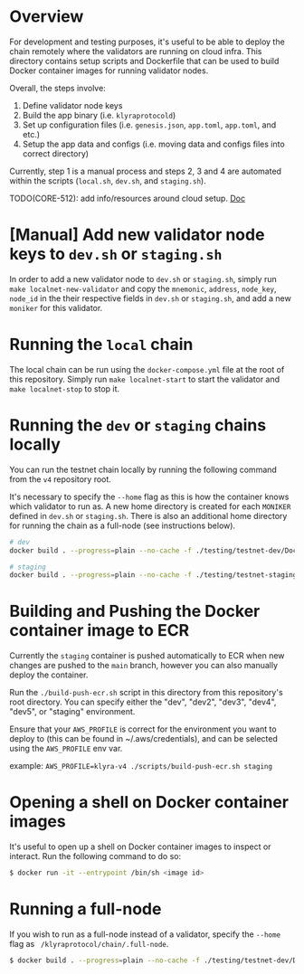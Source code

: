 # Overview

For development and testing purposes, it's useful to be able to deploy the chain remotely where the validators are running on cloud infra. This directory contains setup scripts and Dockerfile that can be used to build Docker container images for running validator nodes.

Overall, the steps involve:
1. Define validator node keys
2. Build the app binary (i.e. `klyraprotocold`)
3. Set up configuration files (i.e. `genesis.json`, `app.toml`, `app.toml`, and etc.)
4. Setup the app data and configs (i.e. moving data and configs files into correct directory)

Currently, step 1 is a manual process and steps 2, 3 and 4 are automated within the scripts (`local.sh`, `dev.sh`, and `staging.sh`).

TODO(CORE-512): add info/resources around cloud setup. [Doc](https://www.notion.so/klyra/Cloud-Setup-ccc68e7b6a4b4e83a8d0c35029a9997f)

# [Manual] Add new validator node keys to `dev.sh` or `staging.sh`

In order to add a new validator node to `dev.sh` or `staging.sh`, simply run `make localnet-new-validator` and copy the `mnemonic`, `address`, `node_key`, `node_id` in the their respective fields in `dev.sh` or `staging.sh`, and add a new `moniker` for this validator.

# Running the `local` chain

The local chain can be run using the `docker-compose.yml` file at the root of this repository. Simply run `make localnet-start` to start the validator and `make localnet-stop` to stop it.

# Running the `dev` or `staging` chains locally

You can run the testnet chain locally by running the following command from the `v4` repository root.

It's necessary to specify the `--home` flag as this is how the container knows which validator to run as. A new home directory is created for each `MONIKER` defined in `dev.sh` or `staging.sh`. There is also an additional home directory for running the chain as a full-node (see instructions below).

```sh
# dev
docker build . --progress=plain --no-cache -f ./testing/testnet-dev/Dockerfile -t testnet && docker run testnet start --home /klyraprotocol/chain/.alice

# staging
docker build . --progress=plain --no-cache -f ./testing/testnet-staging/Dockerfile -t testnet && docker run testnet start --home /klyraprotocol/chain/.alice
```

# Building and Pushing the Docker container image to ECR

Currently the `staging` container is pushed automatically to ECR when new changes are pushed to the `main` branch, however you can also manually deploy the container.

Run the `./build-push-ecr.sh` script in this directory from this repository's root directory. You can specify either the "dev", "dev2", "dev3", "dev4", "dev5", or "staging" environment.

Ensure that your `AWS_PROFILE` is correct for the environment you want to deploy to (this can be found in ~/.aws/credentials), and can be selected using the `AWS_PROFILE` env var.

example: `AWS_PROFILE=klyra-v4 ./scripts/build-push-ecr.sh staging`

# Opening a shell on Docker container images

It's useful to open up a shell on Docker container images to inspect or interact. Run the following command to do so:

```sh
$ docker run -it --entrypoint /bin/sh <image id>
```

# Running a full-node

If you wish to run as a full-node instead of a validator, specify the `--home` flag as ` /klyraprotocol/chain/.full-node`.

```sh
$ docker build . --progress=plain --no-cache -f ./testing/testnet-dev/Dockerfile -t testnet && docker run testnet start --home /klyraprotocol/chain/.full-node
```

